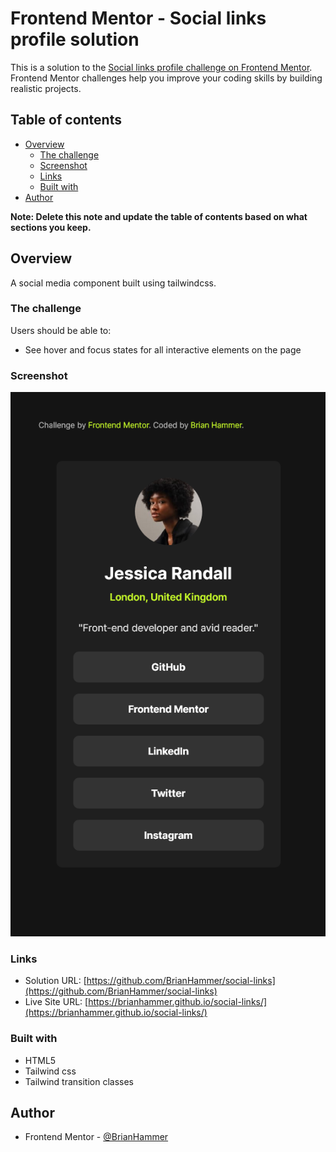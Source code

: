 # Frontend Mentor - Social links profile solution

This is a solution to the [Social links profile challenge on Frontend Mentor](https://www.frontendmentor.io/challenges/social-links-profile-UG32l9m6dQ). Frontend Mentor challenges help you improve your coding skills by building realistic projects.

## Table of contents

- [Overview](#overview)
  - [The challenge](#the-challenge)
  - [Screenshot](#screenshot)
  - [Links](#links)
  - [Built with](#built-with)
- [Author](#author)

**Note: Delete this note and update the table of contents based on what sections you keep.**

## Overview

A social media component built using tailwindcss.

### The challenge

Users should be able to:

- See hover and focus states for all interactive elements on the page

### Screenshot

![](./screenshots/mobile.png)

### Links

- Solution URL: [https://github.com/BrianHammer/social-links](https://github.com/BrianHammer/social-links)
- Live Site URL: [https://brianhammer.github.io/social-links/](https://brianhammer.github.io/social-links/)

### Built with

- HTML5
- Tailwind css
- Tailwind transition classes

## Author

- Frontend Mentor - [@BrianHammer](https://www.frontendmentor.io/profile/BrianHammer)
